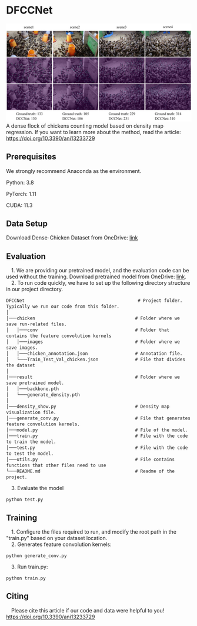 # DFCCNet
![image](https://github.com/2226450890/DCCNet/blob/master/eight.jpg)
A dense flock of chickens counting model based on density map regression.
If you want to learn more about the method, read the article: https://doi.org/10.3390/ani13233729
## Prerequisites
We strongly recommend Anaconda as the environment.

Python: 3.8

PyTorch: 1.11

CUDA: 11.3

## Data Setup
Download Dense-Chicken Dataset from
OneDrive: [link](https://stuscaueducn-my.sharepoint.com/:u:/g/personal/3170062_stu_scau_edu_cn/ETT-vDigmvZBu6EgSRtSn0sBnNHLojY_tDmiVaoZteVP3g?e=rGa2yO) 

## Evaluation
&emsp;1. We are providing our pretrained model, and the evaluation code can be used without the training. Download pretrained model from OneDrive: [link](https://stuscaueducn-my.sharepoint.com/:u:/g/personal/3170062_stu_scau_edu_cn/EV5-CSBgb2NPmBfWz_ks9woBKOb5vc42cW4BG6IfWQF4rQ?e=ydp6FM).  
&emsp;2. To run code quickly, we have to set up the following directory structure in our project directory.
    
```
DFCCNet                                           # Project folder. Typically we run our code from this folder.
│   
│───chicken                                      # Folder where we save run-related files.
│   │───conv                                     # Folder that contains the feature convolution kernels 
│   │───images                                   # Folder where we save images.
│   │───chicken_annotation.json                  # Annotation file. 
│   └───Train_Test_Val_chicken.json              # File that divides the dataset
│                               
│───result                                       # Folder where we save pretrained model.
│   │───backbone.pth
│   └───generate_density.pth     
│                               
│───density_show.py                              # Density map visualization file.
│───generate_conv.py                             # File that generates feature convolution kernels.
│───model.py                                     # File of the model.
│───train.py                                     # File with the code to train the model.
│───test.py                                      # File with the code to test the model.
│───utils.py                                     # File contains functions that other files need to use
└───README.md                                    # Readme of the project.
```
&emsp;3. Evaluate the model
```
python test.py
```  

## Training
&emsp;1. Configure the files required to run, and modify the root path in the "train.py" based on your dataset location.  
&emsp;2. Generates feature convolution kernels:
```
python generate_conv.py
```  
&emsp;3. Run train.py:
```
python train.py
```  
## Citing
&emsp;Please cite this article if our code and data were helpful to you! https://doi.org/10.3390/ani13233729
